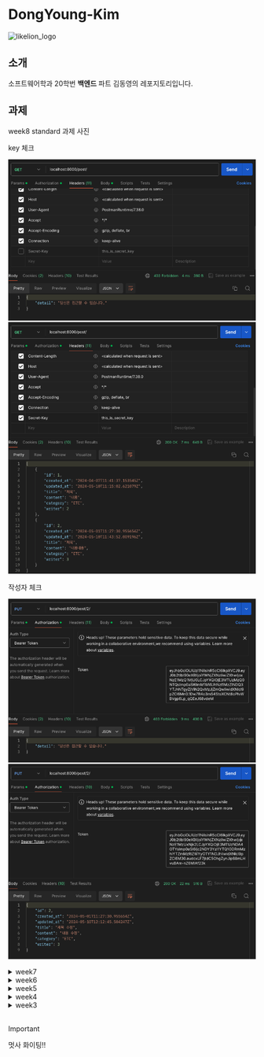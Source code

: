 # DongYoung-Kim

![likelion_logo](images/likelion_logo.gif)

## 소개

소프트웨어학과 20학번 **백엔드** 파트 김동영의 레포지토리입니다.

## 과제

week8 standard 과제 사진

key 체크

![standard-secret-key-fail.png](images/week8/standard-secret-key-fail.png)
![standard-secret-key-success.png](images/week8/standard-secret-key-success.png)

작성자 체크

![standard-owner-check-fail.png](images/week8/standard-owner-check-fail.png)
![standard-owner-check-success.png](images/week8/standard-owner-check-success.png)

<details>
  <summary>week7</summary>
  <div markdown="1">
    week7 standard 과제 사진
    <img src="images/week7/standard.png" />
    week7 challenge 과제 사진
    <img src="images/week7/challenge-postdetail.png" />
    <img src="images/week7/challenge-postlist1.png" />
    <img src="images/week7/challenge-postlist2.png" />
    <img src="images/week7/challenge-swagger.png" />
  </div>
</details>

<details>
  <summary>week6</summary>
  <div markdown="1">
    week6 standard 과제 사진
    <img src="images/week6/standard-introduction.png" />
    <img src="images/week6/standard-posts-last-week.png" />
    <img src="images/week6/standard-page.png" />
    <img src="images/week6/standard-serverLog.png" />
    설명 : AWS 과금 이슈로 개인 ubuntu 서버에서 과제 수행함
  </div>
</details>

<details>
  <summary>week5</summary>
  <div markdown="1">
    week5 standard 과제 사진
    <img src="images/week5/standard-comment.png" />
    <img src="images/week5/standard-postsLastWeek.png" />
    week5 challenge 과제 사진
    <img src="images/week5/challenge.gif" />
  </div>
</details>

<details>
  <summary>week4</summary>
  <div markdown="1">
    week4 standard 과제 사진
    <img width="100%" src="images/week4/standard-adminPage.png" />
    <img width="100%" src="images/week4/standard-ERD.png" />
    week4 challenge 과제 사진
    <img width="100%" src="images/week4/challenge-ERD.png" />
    <img width="100%" src="images/week4/challenge-1.png" />
    <img width="100%" src="images/week4/challenge-2.png" />
    <img width="100%" src="images/week4/challenge-3.png" />
    <img width="100%" src="images/week4/challenge-4.png" />
  </div>
</details>

<details>
  <summary>week3</summary>
  <div markdown="1">
    week3 standard 과제 사진
    <img width="100%" src="images/week3/standard.png" />
    week3 challenge 과제 사진
    <img width="100%" src="images/week3/challenge.gif" />
  </div>
</details>

<br/>

> [!IMPORTANT]
> 멋사 화이팅!!

